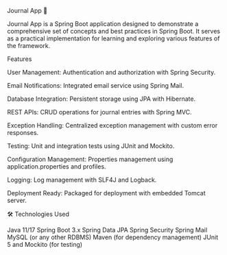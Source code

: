 Journal App 📓

Journal App is a Spring Boot application designed to demonstrate a comprehensive set of concepts and best practices in Spring Boot.
It serves as a practical implementation for learning and exploring various features of the framework.

Features

User Management: Authentication and authorization with Spring Security.

Email Notifications: Integrated email service using Spring Mail.

Database Integration: Persistent storage using JPA with Hibernate.

REST APIs: CRUD operations for journal entries with Spring MVC.

Exception Handling: Centralized exception management with custom error responses.

Testing: Unit and integration tests using JUnit and Mockito.

Configuration Management: Properties management using application.properties and profiles.

Logging: Log management with SLF4J and Logback.

Deployment Ready: Packaged for deployment with embedded Tomcat server.

🛠️ Technologies Used

Java 11/17
Spring Boot 3.x
Spring Data JPA
Spring Security
Spring Mail
MySQL (or any other RDBMS)
Maven (for dependency management)
JUnit 5 and Mockito (for testing)


